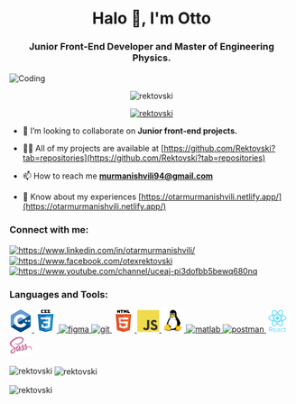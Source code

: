 <h1 align="center">Halo 👋, I'm Otto</h1>
<h3 align="center">Junior Front-End Developer and Master of Engineering Physics.</h3>
<img align="center" alt="Coding" width="400" src="https://otarmurmanishvili.netlify.app/static/media/background.acb0670f6b2b9677df22.webp">

<p align="center"> <img src="https://komarev.com/ghpvc/?username=rektovski&label=Profile%20views&color=0e75b6&style=flat" alt="rektovski" /> </p>

<p align="center"> <a href="https://github.com/ryo-ma/github-profile-trophy"><img src="https://github-profile-trophy.vercel.app/?username=rektovski" alt="rektovski" /></a> </p>

- 👯 I’m looking to collaborate on **Junior front-end projects.**

- 👨‍💻 All of my projects are available at [https://github.com/Rektovski?tab=repositories](https://github.com/Rektovski?tab=repositories)

- 📫 How to reach me **murmanishvili94@gmail.com**

- 📄 Know about my experiences [https://otarmurmanishvili.netlify.app/](https://otarmurmanishvili.netlify.app/)

<h3 align="left">Connect with me:</h3>
<p align="left">
<a href="https://linkedin.com/in/https://www.linkedin.com/in/otarmurmanishvili/" target="blank"><img align="center" src="https://raw.githubusercontent.com/rahuldkjain/github-profile-readme-generator/master/src/images/icons/Social/linked-in-alt.svg" alt="https://www.linkedin.com/in/otarmurmanishvili/" height="30" width="40" /></a>
<a href="https://fb.com/https://www.facebook.com/otexrektovski" target="blank"><img align="center" src="https://raw.githubusercontent.com/rahuldkjain/github-profile-readme-generator/master/src/images/icons/Social/facebook.svg" alt="https://www.facebook.com/otexrektovski" height="30" width="40" /></a>
<a href="https://www.youtube.com/c/https://www.youtube.com/channel/uceaj-pi3dofbb5bewq680nq" target="blank"><img align="center" src="https://raw.githubusercontent.com/rahuldkjain/github-profile-readme-generator/master/src/images/icons/Social/youtube.svg" alt="https://www.youtube.com/channel/uceaj-pi3dofbb5bewq680nq" height="30" width="40" /></a>
</p>

<h3 align="left">Languages and Tools:</h3>
<p align="left"> <a href="https://www.w3schools.com/cpp/" target="_blank" rel="noreferrer"> <img src="https://raw.githubusercontent.com/devicons/devicon/master/icons/cplusplus/cplusplus-original.svg" alt="cplusplus" width="40" height="40"/> </a> <a href="https://www.w3schools.com/css/" target="_blank" rel="noreferrer"> <img src="https://raw.githubusercontent.com/devicons/devicon/master/icons/css3/css3-original-wordmark.svg" alt="css3" width="40" height="40"/> </a> <a href="https://www.figma.com/" target="_blank" rel="noreferrer"> <img src="https://www.vectorlogo.zone/logos/figma/figma-icon.svg" alt="figma" width="40" height="40"/> </a> <a href="https://git-scm.com/" target="_blank" rel="noreferrer"> <img src="https://www.vectorlogo.zone/logos/git-scm/git-scm-icon.svg" alt="git" width="40" height="40"/> </a> <a href="https://www.w3.org/html/" target="_blank" rel="noreferrer"> <img src="https://raw.githubusercontent.com/devicons/devicon/master/icons/html5/html5-original-wordmark.svg" alt="html5" width="40" height="40"/> </a> <a href="https://developer.mozilla.org/en-US/docs/Web/JavaScript" target="_blank" rel="noreferrer"> <img src="https://raw.githubusercontent.com/devicons/devicon/master/icons/javascript/javascript-original.svg" alt="javascript" width="40" height="40"/> </a> <a href="https://www.linux.org/" target="_blank" rel="noreferrer"> <img src="https://raw.githubusercontent.com/devicons/devicon/master/icons/linux/linux-original.svg" alt="linux" width="40" height="40"/> </a> <a href="https://www.mathworks.com/" target="_blank" rel="noreferrer"> <img src="https://upload.wikimedia.org/wikipedia/commons/2/21/Matlab_Logo.png" alt="matlab" width="40" height="40"/> </a> <a href="https://postman.com" target="_blank" rel="noreferrer"> <img src="https://www.vectorlogo.zone/logos/getpostman/getpostman-icon.svg" alt="postman" width="40" height="40"/> </a> <a href="https://reactjs.org/" target="_blank" rel="noreferrer"> <img src="https://raw.githubusercontent.com/devicons/devicon/master/icons/react/react-original-wordmark.svg" alt="react" width="40" height="40"/> </a> <a href="https://sass-lang.com" target="_blank" rel="noreferrer"> <img src="https://raw.githubusercontent.com/devicons/devicon/master/icons/sass/sass-original.svg" alt="sass" width="40" height="40"/> </a> </p>

<p><img align="left" src="https://github-readme-stats.vercel.app/api/top-langs?username=rektovski&show_icons=true&locale=en&layout=compact" alt="rektovski" /></p>

<p>&nbsp;<img align="center" src="https://github-readme-stats.vercel.app/api?username=rektovski&show_icons=true&locale=en" alt="rektovski" /></p>

<p><img align="center" src="https://github-readme-streak-stats.herokuapp.com/?user=rektovski&" alt="rektovski" /></p>
